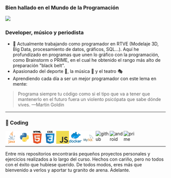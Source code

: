 ### Bien hallado en el Mundo de la Programación 

<img src = "https://aleduran.com/wp-content/uploads/Javascript.gif">

### Developer, músico y periodista


- :newspaper: Actualmente trabajando como programador en RTVE (Modelaje 3D, Big Data, procesamiento de datos, gráficos, SQL...). Aquí he profundizado en programas que unen lo gráfico con la programación, como Brainstorm o PRIME, en el cual  he obtenido el rango más alto de preparación "black belt".
- Apasionado del deporte :tennis:, la música :musical_keyboard: y el teatro :performing_arts:
- Aprendiendo cada día a ser un mejor programador con este lema en mente:
>Programa siempre tu código como si el tipo que va a tener que mantenerlo en el futuro fuera un violento psicópata que sabe dónde vives. —Martin Goldin

---
### :hammer: Coding
<img align="left" alt="java" width="40px" src="https://raw.githubusercontent.com/github/explore/80688e429a7d4ef2fca1e82350fe8e3517d3494d/topics/java/java.png">

<img align="left" alt="python" width="40px" src="https://raw.githubusercontent.com/github/explore/80688e429a7d4ef2fca1e82350fe8e3517d3494d/topics/python/python.png">

<img align="left" alt="html" width="40px" src="https://raw.githubusercontent.com/github/explore/80688e429a7d4ef2fca1e82350fe8e3517d3494d/topics/html/html.png">

<img align="left" alt="css" width="40px" src="https://raw.githubusercontent.com/github/explore/80688e429a7d4ef2fca1e82350fe8e3517d3494d/topics/css/css.png">

<img align="left" alt="JS" width="40px" src="https://raw.githubusercontent.com/github/explore/80688e429a7d4ef2fca1e82350fe8e3517d3494d/topics/javascript/javascript.png">

<img align="left" alt="docker" width="40px" src="https://raw.githubusercontent.com/github/explore/80688e429a7d4ef2fca1e82350fe8e3517d3494d/topics/docker/docker.png">

<img align="left" alt="mysql" width="44px" src="https://raw.githubusercontent.com/github/explore/80688e429a7d4ef2fca1e82350fe8e3517d3494d/topics/mysql/mysql.png">

<img align="left" alt="github" width="44px" src="https://camo.githubusercontent.com/a57c02ec4694ccf6673a50dd66afde6ca08c8fa4ff4717cbafb6df352fd7878e/68747470733a2f2f64697374726561752e636f6d2f6769746875622e737667">

<img align="left" alt="android" width="44px" src="https://camo.githubusercontent.com/31d79d0fdeab231244070743dfc6f4129ff23d67066a8b63f7910e04b62c1deb/68747470733a2f2f6c6f676f646f776e6c6f61642e6f72672f77702d636f6e74656e742f75706c6f6164732f323031352f30352f616e64726f69642d6c6f676f2d372d312e706e67">

<img align="left" alt="prime" width="44px" src="https://user-images.githubusercontent.com/80425131/209286845-3ea8ab3d-7bf0-428d-af3d-c74d2479aa92.png">

<br/>
<br/>

---
Entre mis repositorios encontrarás pequeños proyectos personales y ejercicios realizados a lo largo del curso. Hechos con cariño, pero no todos con el éxito que hubiese querido. De todos modos, eres más que bienvenido a verlos y aportar tu granito de arena. Adelante.

